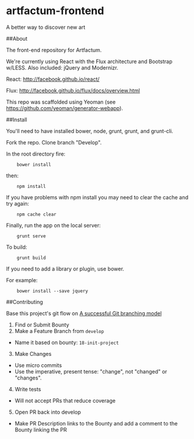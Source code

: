 artfactum-frontend
================== 
A better way to discover new art

##About

The front-end repository for Artfactum.

We're currently using React with the Flux architecture and Bootstrap w/LESS. Also included: jQuery and Modernizr.

React: http://facebook.github.io/react/

Flux: http://facebook.github.io/flux/docs/overview.html

This repo was scaffolded using Yeoman (see https://github.com/yeoman/generator-webapp).

##Install

You'll need to have installed bower, node, grunt, grunt, and grunt-cli.

Fork the repo. Clone branch "Develop". 

In the root directory fire:

        bower install


then:

        npm install


If you have problems with npm install you may need to clear the cache and try again:

        npm cache clear


Finally, run the app on the local server:

        grunt serve

To build:

        grunt build
  
If you need to add a library or plugin, use bower.

For example:

        bower install --save jquery

##Contributing

Base this project's git flow on [A successful Git branching model](http://nvie.com/posts/a-successful-git-branching-model/)

1. Find or Submit Bounty
2. Make a Feature Branch from `develop`
  - Name it based on bounty: `18-init-project`
3. Make Changes
  - Use micro commits
  - Use the imperative, present tense: "change", not "changed" or "changes".
4. Write tests
  - Will not accept PRs that reduce coverage
5. Open PR back into develop
  - Make PR Description links to the Bounty and add a comment to the Bounty linking the PR




